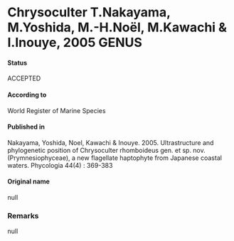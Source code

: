 Chrysoculter T.Nakayama, M.Yoshida, M.-H.Noël, M.Kawachi & I.Inouye, 2005 GENUS
=======

#### Status
ACCEPTED

#### According to
World Register of Marine Species

#### Published in
Nakayama, Yoshida, Noel, Kawachi & Inouye. 2005. Ultrastructure and phylogenetic position of Chrysoculter rhomboideus gen. et sp. nov. (Prymnesiophyceae), a new flagellate haptophyte from Japanese coastal waters. Phycologia 44(4) : 369-383

#### Original name
null

### Remarks
null